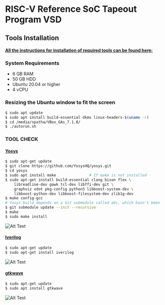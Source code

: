# RISC-V Reference SoC Tapeout Program VSD

## Tools Installation

#### <ins>All the instructions for installation of required tools can be found here:</ins>

### **System Requirements**
- 6 GB RAM
- 50 GB HDD
- Ubuntu 20.04 or higher
- 4 vCPU

### **Resizing the Ubuntu window to fit the screen**
```bash
$ sudo apt update
$ sudo apt install build-essential dkms linux-headers-$(uname -r)
$ cd /media/spatha/VBox_GAs_7.1.8/
$ ./autorun.sh
```

### **TOOL CHECK**

#### <ins>**Yosys**</ins>
```bash
$ sudo apt-get update
$ git clone https://github.com/YosysHQ/yosys.git
$ cd yosys
$ sudo apt install make               # If make is not installed
$ sudo apt-get install build-essential clang bison flex \
    libreadline-dev gawk tcl-dev libffi-dev git \
    graphviz xdot pkg-config python3 libboost-system-dev \
    libboost-python-dev libboost-filesystem-dev zlib1g-dev
$ make config-gcc
# Yosys build depends on a Git submodule called abc, which hasn't been initialized yet. You need to run the following command before running make
$ git submodule update --init --recursive
$ make 
$ sudo make install
```
![Alt Text](Images/yosys_installation_done.jpeg)

#### <ins>**Iverilog**</ins>
```bash
$ sudo apt-get update
$ sudo apt-get install iverilog
```
![Alt Text](Images/iverilog_status.png)
#### <ins>**gtkwave**</ins>
```bash
$ sudo apt-get update
$ sudo apt install gtkwave
```
![Alt Text](Images/gtkwave_installation_done.jpeg)

